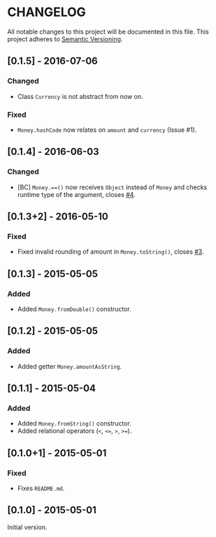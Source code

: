 # CHANGELOG
All notable changes to this project will be documented in this file.
This project adheres to [Semantic Versioning](http://semver.org/).

## [0.1.5] - 2016-07-06
### Changed
- Class `Currency` is not abstract from now on.

### Fixed
- `Money.hashCode` now relates on `amount` and `currency` (Issue #1).


## [0.1.4] - 2016-06-03
### Changed
- [BC] `Money.==()` now receives `Object` instead of `Money` and checks runtime
  type of the argument, closes [#4](https://github.com/LitGroup/money.dart/issues/4).


## [0.1.3+2] - 2016-05-10
### Fixed
- Fixed invalid rounding of amount in `Money.toString()`, closes
  [#3](https://github.com/LitGroup/money.dart/issues/3).


## [0.1.3] - 2015-05-05
### Added
- Added `Money.fromDouble()` constructor.


## [0.1.2] - 2015-05-05
### Added
- Added getter `Money.amountAsString`.


## [0.1.1] - 2015-05-04
### Added
- Added `Money.fromString()` constructor.
- Added relational operators (`<`, `<=`, `>`, `>=`).


## [0.1.0+1] - 2015-05-01
### Fixed
- Fixes `README.md`.


## [0.1.0] - 2015-05-01
Initial version.
